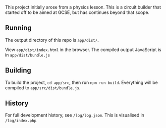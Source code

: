 This project initially arose from a physics lesson.
This is a circuit builder that started off to be aimed at GCSE, but has continues beyond that scope.

## Running

The output directory of this repo is `app/dist/`.

View `app/dist/index.html` in the browser. The compiled output JavaScript is in `app/dist/bundle.js`

## Building

To build the project, `cd app/src`, then run `npm run build`. Everything will be compiled to `app/src/dist/bundle.js`.

## History

For full development history, see `/log/log.json`. This is visualised in `/log/index.php`.
